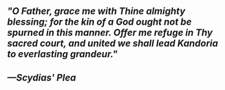 ## *"O Father, grace me with Thine almighty blessing; for the kin of a God ought not be spurned in this manner. Offer me refuge in Thy sacred court, and united we shall lead Kandoria to everlasting grandeur."*
## *—Scydias' Plea*
